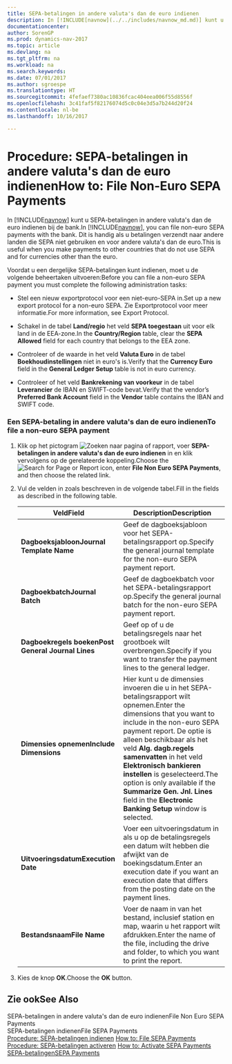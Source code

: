 ```yaml
---
title: SEPA-betalingen in andere valuta's dan de euro indienen
description: In [!INCLUDE[navnow](../../includes/navnow_md.md)] kunt u SEPA-betalingen in andere valuta's dan de euro indienen bij de bank. Dit is handig als u betalingen verzendt naar andere landen die SEPA niet gebruiken en voor andere valuta's dan de euro.
documentationcenter: 
author: SorenGP
ms.prod: dynamics-nav-2017
ms.topic: article
ms.devlang: na
ms.tgt_pltfrm: na
ms.workload: na
ms.search.keywords: 
ms.date: 07/01/2017
ms.author: sgroespe
ms.translationtype: HT
ms.sourcegitcommit: 4fefaef7380ac10836fcac404eea006f55d8556f
ms.openlocfilehash: 3c41faf5f82176074d5c0c04e3d5a7b244d20f24
ms.contentlocale: nl-be
ms.lasthandoff: 10/16/2017

---
```

# <a name="how-to-file-non-euro-sepa-payments"></a><span data-ttu-id="48cf0-104">Procedure: SEPA-betalingen in andere valuta's dan de euro indienen</span><span class="sxs-lookup"><span data-stu-id="48cf0-104">How to: File Non-Euro SEPA Payments</span></span>
<span data-ttu-id="48cf0-105">In [!INCLUDE[navnow](../../includes/navnow_md.md)] kunt u SEPA-betalingen in andere valuta's dan de euro indienen bij de bank.</span><span class="sxs-lookup"><span data-stu-id="48cf0-105">In [!INCLUDE[navnow](../../includes/navnow_md.md)], you can file non-euro SEPA payments with the bank.</span></span> <span data-ttu-id="48cf0-106">Dit is handig als u betalingen verzendt naar andere landen die SEPA niet gebruiken en voor andere valuta's dan de euro.</span><span class="sxs-lookup"><span data-stu-id="48cf0-106">This is useful when you make payments to other countries that do not use SEPA and for currencies other than the euro.</span></span>  
  
 <span data-ttu-id="48cf0-107">Voordat u een dergelijke SEPA-betalingen kunt indienen, moet u de volgende beheertaken uitvoeren:</span><span class="sxs-lookup"><span data-stu-id="48cf0-107">Before you can file a non-euro SEPA payment you must complete the following administration tasks:</span></span>  
  
-   <span data-ttu-id="48cf0-108">Stel een nieuw exportprotocol voor een niet-euro-SEPA in.</span><span class="sxs-lookup"><span data-stu-id="48cf0-108">Set up a new export protocol for a non-euro SEPA.</span></span> <span data-ttu-id="48cf0-109">Zie Exportprotocol voor meer informatie.</span><span class="sxs-lookup"><span data-stu-id="48cf0-109">For more information, see Export Protocol.</span></span>  
  
-   <span data-ttu-id="48cf0-110">Schakel in de tabel **Land/regio** het veld **SEPA toegestaan** uit voor elk land in de EEA-zone.</span><span class="sxs-lookup"><span data-stu-id="48cf0-110">In the **Country/Region** table, clear the **SEPA Allowed** field for each country that belongs to the EEA zone.</span></span>  
  
-   <span data-ttu-id="48cf0-111">Controleer of de waarde in het veld **Valuta Euro** in de tabel **Boekhoudinstellingen** niet in euro's is.</span><span class="sxs-lookup"><span data-stu-id="48cf0-111">Verify that the **Currency Euro** field in the **General Ledger Setup** table is not in euro currency.</span></span>  
  
-   <span data-ttu-id="48cf0-112">Controleer of het veld **Bankrekening van voorkeur** in de tabel **Leverancier** de IBAN en SWIFT-code bevat.</span><span class="sxs-lookup"><span data-stu-id="48cf0-112">Verify that the vendor’s **Preferred Bank Account** field in the **Vendor** table contains the IBAN and SWIFT code.</span></span>  
  
### <a name="to-file-a-non-euro-sepa-payment"></a><span data-ttu-id="48cf0-113">Een SEPA-betaling in andere valuta's dan de euro indienen</span><span class="sxs-lookup"><span data-stu-id="48cf0-113">To file a non-euro SEPA payment</span></span>  
  
1.  <span data-ttu-id="48cf0-114">Klik op het pictogram ![Zoeken naar pagina of rapport](media/ui-search/search_small.png "Pictogram Zoeken naar pagina of rapport"), voer **SEPA-betalingen in andere valuta's dan de euro indienen** in en klik vervolgens op de gerelateerde koppeling.</span><span class="sxs-lookup"><span data-stu-id="48cf0-114">Choose the ![Search for Page or Report](media/ui-search/search_small.png "Search for Page or Report icon") icon, enter **File Non Euro SEPA Payments**, and then choose the related link.</span></span>  
  
2.  <span data-ttu-id="48cf0-115">Vul de velden in zoals beschreven in de volgende tabel.</span><span class="sxs-lookup"><span data-stu-id="48cf0-115">Fill in the fields as described in the following table.</span></span>  
  
    |<span data-ttu-id="48cf0-116">Veld</span><span class="sxs-lookup"><span data-stu-id="48cf0-116">Field</span></span>|<span data-ttu-id="48cf0-117">Description</span><span class="sxs-lookup"><span data-stu-id="48cf0-117">Description</span></span>|  
    |---------------------------------|---------------------------------------|  
    |<span data-ttu-id="48cf0-118">**Dagboeksjabloon**</span><span class="sxs-lookup"><span data-stu-id="48cf0-118">**Journal Template Name**</span></span>|<span data-ttu-id="48cf0-119">Geef de dagboeksjabloon voor het SEPA-betalingsrapport op.</span><span class="sxs-lookup"><span data-stu-id="48cf0-119">Specify the general journal template for the non-euro SEPA payment report.</span></span>|  
    |<span data-ttu-id="48cf0-120">**Dagboekbatch**</span><span class="sxs-lookup"><span data-stu-id="48cf0-120">**Journal Batch**</span></span>|<span data-ttu-id="48cf0-121">Geef de dagboekbatch voor het SEPA-betalingsrapport op.</span><span class="sxs-lookup"><span data-stu-id="48cf0-121">Specify the general journal batch for the non-euro SEPA payment report.</span></span>|  
    |<span data-ttu-id="48cf0-122">**Dagboekregels boeken**</span><span class="sxs-lookup"><span data-stu-id="48cf0-122">**Post General Journal Lines**</span></span>|<span data-ttu-id="48cf0-123">Geef op of u de betalingsregels naar het grootboek wilt overbrengen.</span><span class="sxs-lookup"><span data-stu-id="48cf0-123">Specify if you want to transfer the payment lines to the general ledger.</span></span>|  
    |<span data-ttu-id="48cf0-124">**Dimensies opnemen**</span><span class="sxs-lookup"><span data-stu-id="48cf0-124">**Include Dimensions**</span></span>|<span data-ttu-id="48cf0-125">Hier kunt u de dimensies invoeren die u in het SEPA-betalingsrapport wilt opnemen.</span><span class="sxs-lookup"><span data-stu-id="48cf0-125">Enter the dimensions that you want to include in the non-euro SEPA payment report.</span></span> <span data-ttu-id="48cf0-126">De optie is alleen beschikbaar als het veld **Alg. dagb.regels samenvatten** in het veld **Elektronisch bankieren instellen** is geselecteerd.</span><span class="sxs-lookup"><span data-stu-id="48cf0-126">The option is only available if the **Summarize Gen. Jnl. Lines** field in the **Electronic Banking Setup** window is selected.</span></span>|  
    |<span data-ttu-id="48cf0-127">**Uitvoeringsdatum**</span><span class="sxs-lookup"><span data-stu-id="48cf0-127">**Execution Date**</span></span>|<span data-ttu-id="48cf0-128">Voer een uitvoeringsdatum in als u op de betalingsregels een datum wilt hebben die afwijkt van de boekingsdatum.</span><span class="sxs-lookup"><span data-stu-id="48cf0-128">Enter an execution date if you want an execution date that differs from the posting date on the payment lines.</span></span>|  
    |<span data-ttu-id="48cf0-129">**Bestandsnaam**</span><span class="sxs-lookup"><span data-stu-id="48cf0-129">**File Name**</span></span>|<span data-ttu-id="48cf0-130">Voer de naam in van het bestand, inclusief station en map, waarin u het rapport wilt afdrukken.</span><span class="sxs-lookup"><span data-stu-id="48cf0-130">Enter the name of the file, including the drive and folder, to which you want to print the report.</span></span>|  
  
3.  <span data-ttu-id="48cf0-131">Kies de knop **OK**.</span><span class="sxs-lookup"><span data-stu-id="48cf0-131">Choose the **OK** button.</span></span>  
  
## <a name="see-also"></a><span data-ttu-id="48cf0-132">Zie ook</span><span class="sxs-lookup"><span data-stu-id="48cf0-132">See Also</span></span>  
 <span data-ttu-id="48cf0-133">SEPA-betalingen in andere valuta's dan de euro indienen</span><span class="sxs-lookup"><span data-stu-id="48cf0-133">File Non Euro SEPA Payments</span></span>   
 <span data-ttu-id="48cf0-134">SEPA-betalingen indienen</span><span class="sxs-lookup"><span data-stu-id="48cf0-134">File SEPA Payments</span></span>   
 <span data-ttu-id="48cf0-135">[Procedure: SEPA-betalingen indienen](how-to-file-sepa-payments.md) </span><span class="sxs-lookup"><span data-stu-id="48cf0-135">[How to: File SEPA Payments](how-to-file-sepa-payments.md) </span></span>  
 <span data-ttu-id="48cf0-136">[Procedure: SEPA-betalingen activeren](how-to-activate-sepa-payments.md) </span><span class="sxs-lookup"><span data-stu-id="48cf0-136">[How to: Activate SEPA Payments](how-to-activate-sepa-payments.md) </span></span>  
 [<span data-ttu-id="48cf0-137">SEPA-betalingen</span><span class="sxs-lookup"><span data-stu-id="48cf0-137">SEPA Payments</span></span>](sepa-payments.md)
